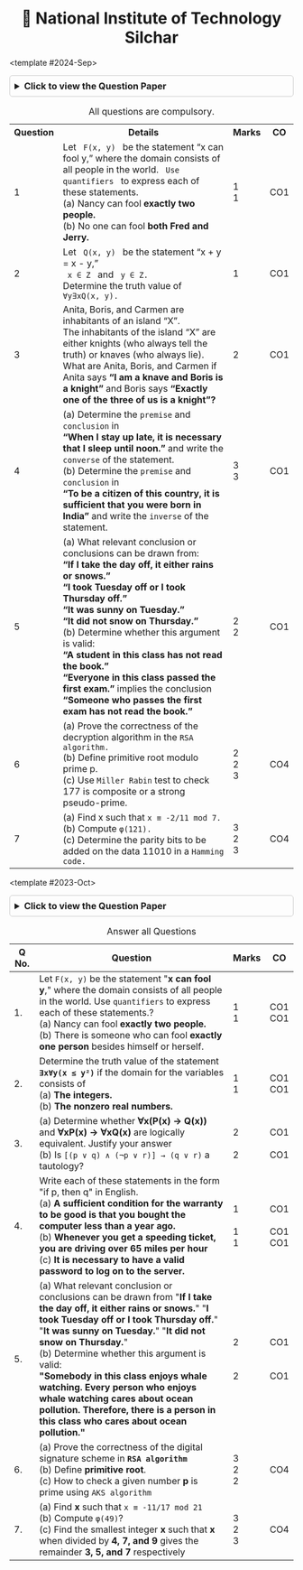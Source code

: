 <div align="center">
  <h1>🏫 National Institute of Technology Silchar</h1>
</div>

<CodeTabs :languages="[
  { name: '2024-Sep', slot: '2024-Sep' },
  { name : '2023-Oct', slot : '2023-Oct'}
]">

<template #2024-Sep>

<details style="margin-bottom: 5px; margin-top : 10px; border: 1px solid #ccc; border-radius: 5px; padding: 8px;">
  <summary style="font-weight: bold; cursor: pointer; font-size: 1rem;">Click to view the Question Paper</summary>
  <div align="center" style="margin-top: 10px;">
    <img src="https://res.cloudinary.com/dzgoq3ikq/image/upload/v1760634378/Screenshot_16-Oct_22-35-13_22851_muodu7.png" 
         alt="Question Paper" 
         style="max-width: 90%; height: auto; border-radius: 8px; box-shadow: 0 2px 8px rgba(0,0,0,0.2);" />
  </div>
</details>

<table style="width: 100%; border-collapse: collapse; border-color:none">
  <caption>All questions are compulsory.</caption>
  <tr>
    <th>Question</th>
    <th>Details</th>
    <th>Marks</th>
    <th>CO</th>
  </tr>
  <tr>
    <td>1</td>
    <td>Let <code> F(x, y) </code> be the statement “x can fool y,” where the domain consists of all people in the world. <code> Use quantifiers </code> to express each of these statements.
      <br>(a) Nancy can fool <strong> exactly two people. </strong>
      <br>(b) No one can fool <strong> both Fred and Jerry. </strong> </td>
    <td>1<br>1</td>
    <td>CO1</td>
  </tr>
  <tr>
    <td>2</td>
    <td>Let <code> Q(x, y) </code> be the statement “x + y = x - y,” <br> <code> x ∈ Z </code> and <code> y ∈ Z.</code> <br> Determine the truth value of <code> ∀y∃xQ(x, y). </code> </td>
    <td>1</td>
    <td>CO1</td>
  </tr>
  <tr>
    <td>3</td>
    <td>Anita, Boris, and Carmen are inhabitants of an island “X”. <br> The inhabitants of the island “X” are either knights (who always tell the truth) or knaves (who always lie). <br> What are Anita, Boris, and Carmen if Anita says <strong> “I am a knave and Boris is a knight” </strong> and Boris says <strong> “Exactly one of the three of us is a knight”? </strong> </td>
    <td>2</td>
    <td>CO1</td>
  </tr>
  <tr>
    <td>4</td>
    <td>(a) Determine the <code>premise</code> and <code>conclusion</code> in <br> <strong>“When I stay up late, it is necessary that I sleep until noon.”</strong> and write the <code>converse</code> of the statement.
      <br>(b) Determine the <code>premise</code> and <code>conclusion</code> in <br> <strong>“To be a citizen of this country, it is sufficient that you were born in India”</strong> and write the <code>inverse</code> of the statement.</td>
    <td>3<br>3</td>
    <td>CO1</td>
  </tr>
  <tr>
    <td>5</td>
    <td>(a) What relevant conclusion or conclusions can be drawn from: <br> <strong>“If I take the day off, it either rains or snows.” <br> </strong> <strong>“I took Tuesday off or I took Thursday off.” <br> “It was sunny on Tuesday.”<br> </strong> <strong>“It did not snow on Thursday.”</strong>
      <br>(b) Determine whether this argument is valid: <br> <strong> “A student in this class has not read the book.”</strong> <br> <strong> “Everyone in this class passed the first exam.”</strong> implies the conclusion <strong> “Someone who passes the first exam has not read the book.”</strong></td>
    <td>2<br>2</td>
    <td>CO1</td>
  </tr>
  <tr>
    <td>6</td>
    <td>(a) Prove the correctness of the decryption algorithm in the <code>RSA algorithm.</code>
      <br>(b) Define primitive root modulo prime p.
      <br>(c) Use <code>Miller Rabin</code> test to check 177 is composite or a strong pseudo-prime.</td>
    <td>2<br>2<br>3</td>
    <td>CO4</td>
  </tr>
  <tr>
    <td>7</td>
    <td>(a) Find x such that <code>x ≡ -2/11 mod 7.</code>
      <br>(b) Compute <code>φ(121).</code>
      <br>(c) Determine the parity bits to be added on the data 11010 in a <code>Hamming code.</code></td>
    <td>3<br>2<br>3</td>
    <td>CO4</td>
  </tr>
</table>

</template>

<template #2023-Oct>

<details style="margin-bottom: 5px; margin-top : 10px; border: 1px solid #ccc; border-radius: 5px; padding: 8px;">
  <summary style="font-weight: bold; cursor: pointer; font-size: 1rem;">Click to view the Question Paper</summary>
  <div align="center" style="margin-top: 10px;">
    <img src="https://res.cloudinary.com/dzgoq3ikq/image/upload/v1760769871/Screenshot_18-Oct_12-14-09_9009_xwfby8.png" 
         alt="Question Paper" 
         style="max-width: 90%; height: auto; border-radius: 8px; box-shadow: 0 2px 8px rgba(0,0,0,0.2);" />
  </div>
</details>

<table style="width: 100%; border-collapse: collapse; border-color:none">
    <caption> Answer all Questions </caption>
  <thead>
    <tr>
      <th>Q No.</th>
      <th>Question</th>
      <th>Marks</th>
      <th>CO</th>
    </tr>
  </thead>
  <tbody>
    <tr>
      <td>1.</td>
      <td>Let <code>F(x, y)</code> be the statement "<strong>x can fool y</strong>," where the domain consists of all people in the world. Use <code>quantifiers</code> to express each of these statements.?<br>
      (a) Nancy can fool <strong>exactly two people.</strong><br>
      (b) There is someone who can fool <strong>exactly one person</strong> besides himself or herself.</td>
      <td>1<br>1</td>
      <td>CO1<br>CO1</td>
    </tr>
    <tr>
      <td>2.</td>
      <td>Determine the truth value of the statement <code><strong>∃x∀y(x ≤ y²)</strong></code> if the domain for the variables consists of<br>
      (a) <strong>The integers.</strong><br>
      (b) <strong>The nonzero real numbers.</strong></td>
      <td>1<br>1</td>
      <td>CO1<br>CO1</td>
    </tr>
    <tr>
      <td>3.</td>
      <td>(a) Determine whether <strong>∀x(P(x) → Q(x))</strong> and <strong>∀xP(x) → ∀xQ(x)</strong> are logically equivalent. Justify your answer<br>
      (b) Is <code>[(p ∨ q) ∧ (¬p ∨ r)] → (q ∨ r)</code> a tautology?</td>
      <td>2<br><br>2</td>
      <td>CO1<br><br>CO1</td>
    </tr>
    <tr>
      <td>4.</td>
      <td>Write each of these statements in the form "if p, then q" in English.<br>
      (a) <strong>A sufficient condition for the warranty to be good is that you bought the computer less than a year ago.</strong><br>
      (b) <strong>Whenever you get a speeding ticket, you are driving over 65 miles per hour</strong><br>
      (c) <strong>It is necessary to have a valid password to log on to the server.</strong></td>
      <td>1<br><br>1<br>1</td>
      <td>CO1<br><br>CO1<br>CO1</td>
    </tr>
    <tr>
      <td>5.</td>
      <td>(a) What relevant conclusion or conclusions can be drawn from "<strong>If I take the day off, it either rains or snows.</strong>" "<strong>I took Tuesday off or I took Thursday off.</strong>" "<strong>It was sunny on Tuesday.</strong>" "<strong>It did not snow on Thursday.</strong>"<br>
      (b) Determine whether this argument is valid:<br>
      <strong>"Somebody in this class enjoys whale watching. Every person who enjoys whale watching cares about ocean pollution. Therefore, there is a person in this class who cares about ocean pollution."</strong></td>
      <td>2<br><br><br>2</td>
      <td>CO1<br><br><br>CO1</td>
    </tr>
    <tr>
      <td>6.</td>
      <td>(a) Prove the correctness of the digital signature scheme in <code><strong>RSA algorithm</strong></code><br>
      (b) Define <strong>primitive root</strong>.<br>
      (c) How to check a given number <strong>p</strong> is prime using <code>AKS algorithm</code></td>
      <td>3<br>2<br>2</td>
      <td>CO4</td>
    </tr>
    <tr>
      <td>7.</td>
      <td>(a) Find <strong>x</strong> such that <code>x ≡ -11/17 mod 21</code><br>
      (b) Compute <code>φ(49)</code>?<br>
      (c) Find the smallest integer <strong>x</strong> such that <strong>x</strong> when divided by <strong>4, 7, and 9</strong> gives the remainder <strong>3, 5, and 7</strong> respectively</td>
      <td>3<br>2<br>3</td>
      <td>CO4</td>
    </tr>
  </tbody>
</table>

</template>

</CodeTabs>
